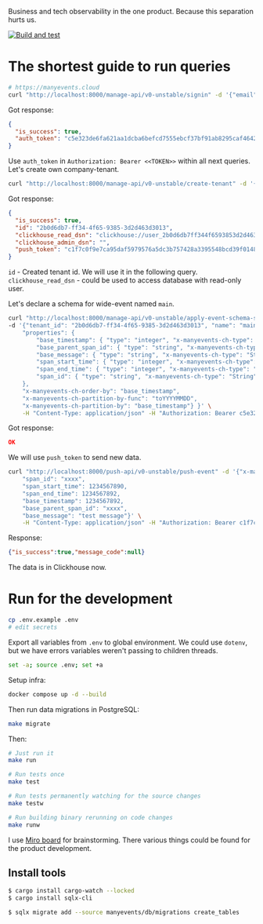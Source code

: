 Business and tech observability in the one product. Because this separation hurts us.

[![Build and test](https://github.com/aptakhin/manyevents/actions/workflows/build-and-test.yml/badge.svg?branch=main)](https://github.com/aptakhin/manyevents/actions/workflows/build-and-test.yml)

# The shortest guide to run queries

```bash
# https://manyevents.cloud
curl "http://localhost:8000/manage-api/v0-unstable/signin" -d '{"email": "your_email@.com", "password": "<your_password>"}' -H "Content-Type: application/json"
```

Got response:

```json
{
  "is_success": true,
  "auth_token": "c5e323de6fa621aa1dcba6befcd7555ebcf37bf91ab8295caf464267baa604e1"
}
```

Use `auth_token` in `Authorization: Bearer <<TOKEN>>` within all next queries. Let's create own company-tenant.

```bash
curl "http://localhost:8000/manage-api/v0-unstable/create-tenant" -d '{"title": "my-company"}' -H "Content-Type: application/json" -H "Authorization: Bearer c5e323de6fa621aa1dcba6befcd7555ebcf37bf91ab8295caf464267baa604e1" | jq
```

Got response:

```json
{
  "is_success": true,
  "id": "2b0d6db7-ff34-4f65-9385-3d2d463d3013",
  "clickhouse_read_dsn": "clickhouse://user_2b0d6db7ff344f6593853d2d463d3013:my_password@localhost/db_2b0d6db7ff344f6593853d2d463d3013",
  "clickhouse_admin_dsn": "",
  "push_token": "c1f7c0f9e7ca95daf5979576a5dc3b757428a3395548bcd39f0148593907dadd"
}
```

`id` - Created tenant id. We will use it in the following query.
`clickhouse_read_dsn` - could be used to access database with read-only user.

Let's declare a schema for wide-event named `main`.

```bash
curl "http://localhost:8000/manage-api/v0-unstable/apply-event-schema-sync" \
-d '{"tenant_id": "2b0d6db7-ff34-4f65-9385-3d2d463d3013", "name": "main", "schema": {"type": "object",
    "properties": {
        "base_timestamp": { "type": "integer", "x-manyevents-ch-type": "DateTime64(3)" },
        "base_parent_span_id": { "type": "string", "x-manyevents-ch-type": "String" },
        "base_message": { "type": "string", "x-manyevents-ch-type": "String" },
        "span_start_time": { "type": "integer", "x-manyevents-ch-type": "DateTime64(3)" },
        "span_end_time": { "type": "integer", "x-manyevents-ch-type": "DateTime64(3)" },
        "span_id": { "type": "string", "x-manyevents-ch-type": "String" }
    },
    "x-manyevents-ch-order-by": "base_timestamp",
    "x-manyevents-ch-partition-by-func": "toYYYYMMDD",
    "x-manyevents-ch-partition-by": "base_timestamp"} }' \
    -H "Content-Type: application/json" -H "Authorization: Bearer c5e323de6fa621aa1dcba6befcd7555ebcf37bf91ab8295caf464267baa604e1"
```

Got response:

```json
OK
```

We will use `push_token` to send new data.

```bash
curl "http://localhost:8000/push-api/v0-unstable/push-event" -d '{"x-manyevents-name": "main",
    "span_id": "xxxx",
    "span_start_time": 1234567890,
    "span_end_time": 1234567892,
    "base_timestamp": 1234567892,
    "base_parent_span_id": "xxxx",
    "base_message": "test message"}' \
    -H "Content-Type: application/json" -H "Authorization: Bearer c1f7c0f9e7ca95daf5979576a5dc3b757428a3395548bcd39f0148593907dadd"
```

Response:

```json
{"is_success":true,"message_code":null}
```

The data is in Clickhouse now.

# Run for the development

```bash
cp .env.example .env
# edit secrets
```

Export all variables from `.env` to global environment. We could use `dotenv`, but we have errors variables weren't passing to children threads.

```bash
set -a; source .env; set +a
```

Setup infra:

```bash
docker compose up -d --build
```

Then run data migrations in PostgreSQL:

```bash
make migrate
```

Then:

```bash
# Just run it
make run

# Run tests once
make test

# Run tests permanently watching for the source changes
make testw

# Run building binary rerunning on code changes
make runw
```

I use [Miro board](https://miro.com/app/board/uXjVL9mlc6Y=/?share_link_id=101307934260) for brainstorming. There various things could be found for the product development.

## Install tools

```bash
$ cargo install cargo-watch --locked
$ cargo install sqlx-cli
```

```bash
$ sqlx migrate add --source manyevents/db/migrations create_tables
```
